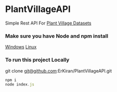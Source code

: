 # PlantVillageAPI
Simple Rest API For [Plant Village Datasets](https://github.com/spMohanty/PlantVillage-Dataset/tree/master/raw/color)

### Make sure you have Node and npm install 
[Windows](https://wsvincent.com/install-node-js-npm-windows/) [Linux](https://linuxize.com/post/how-to-install-node-js-on-ubuntu-18.04/)

### To run this project Locally

git clone git@github.com:ErKiran/PlantVillageAPI.git

```js
npm i
node index.js
``` 
